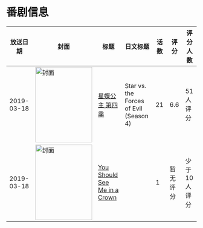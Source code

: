 # 番剧信息

|放送日期|封面|标题|日文标题|话数|评分|评分人数|
|---|---|---|---|---|---|---|
|2019-03-18|<img src="//lain.bgm.tv/pic/cover/c/bd/29/257507_OS8OR.jpg" alt="封面" style="width:150px;height:200px;object-fit:cover;">|[星蝶公主 第四季](https://bangumi.tv/subject/257507)|Star vs. the Forces of Evil (Season 4)|21|6.6|51人评分|
|2019-03-18|<img src="//lain.bgm.tv/pic/cover/c/04/e5/404758_M2zhQ.jpg" alt="封面" style="width:150px;height:200px;object-fit:cover;">|[You Should See Me in a Crown](https://bangumi.tv/subject/404758)||1|暂无评分|少于10人评分|
